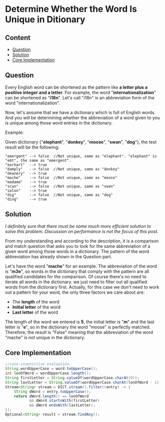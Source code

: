 # Determine Whether the Word Is Unique in Ditionary

## Content

- [Question](#question)
- [Solution](#solution)
- [Core Implementation](#core-implementation)

## Question

Every English word can be shortened as the pattern like **a letter plus a positive integer and a letter**. For example, the word "**internationalization**" can be shortened as "**i18n**". Let's call "i18n" is an abbreviation form of the word "internationalization". 

Now, let's assume that we have a dictionary which is full of English words. And you will be determining whether the abbreviation of a word given to you is unique among those word entries in the dictionary.

Example:

Given dictionary {"**elephant**", "**donkey**", "**moose**", "**swan**",  "**dog**"}, the test result will be the following:

```plain
"emergent" --> false  //Not unique, same as "elephant". "elephant" is "e6t", the same as "emergent".
"earhart"  --> true
"damply"   --> false  //Not unique, same as "donkey"
"deanery"  --> true
"mache"    --> false  //Not unique, same as "moose"
"madame"   --> true
"scan"     --> false  //Not unique, same as "swan"
"salon"    --> true
"dig"      --> false  //Not unique, same as "dog"
"ding"     --> true
```

## Solution

*I definitely sure that there must be some much more efficient solution to solve this problem. Discussion on performance is not the focus of this post.*

From my understanding and according to the description, it is a comparison and match question that asks you to look for the same abbreviation of a given word among those words in a dictionary. The pattern of the word abbreviation has already shown in the Question part.

Let's have the word "**mache**" for an example. The abbreviation of the word is "**m3e**", so words in the dictionary that comply with the pattern are all qualified candidates for the comparison. Of course there's no need to iterate all words in the dictionary. we just need to filter out all qualified words from the dictionary first. Actually, for this case we don't need to work out a pattern for your word, the only three factors we care about are:

- The **length** of the word
- **Initial letter** of the word
- **Last letter** of the word

The length of the word we entered is **5**, the initial letter is "**m**" and the last letter is "**e**", so in the dictionary the word "moose" is perfectly matched. Therefore, the result is "False" meaning that the abbreviation of the word "mache" is not unique in the dictionary.

## Core Implementation

```java
//case-insensitive evaluation.
String wordUpperCase = word.toUpperCase();
int lenOfWord = wordUpperCase.length();
String firstLetter = String.valueOf(wordUpperCase.charAt(0));
String lastLetter = String.valueOf(wordUpperCase.charAt(lenOfWord - 1));
Stream<String> stream = DICT.stream().filter((entry) -> {
    String dWord = entry.toUpperCase();
    return dWord.length() == lenOfWord 
           && dWord.startsWith(firstLetter)   
           && dWord.endsWith(lastLetter);
});
Optional<String> result = stream.findAny();
```

